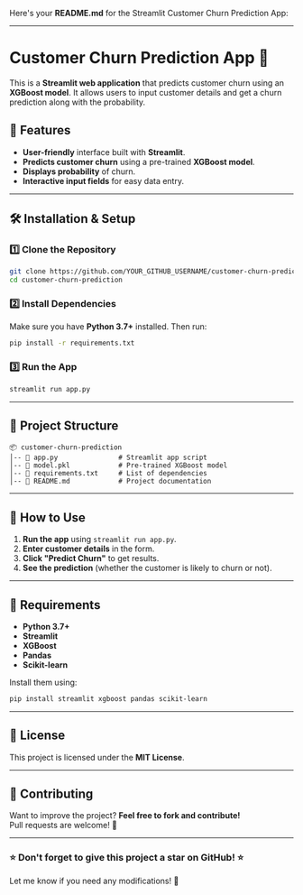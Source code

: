 Here's your **README.md** for the Streamlit Customer Churn Prediction App:

---

# **Customer Churn Prediction App** 🚀

This is a **Streamlit web application** that predicts customer churn using an **XGBoost model**. It allows users to input customer details and get a churn prediction along with the probability.

## **📌 Features**
- **User-friendly** interface built with **Streamlit**.
- **Predicts customer churn** using a pre-trained **XGBoost model**.
- **Displays probability** of churn.
- **Interactive input fields** for easy data entry.

---

## **🛠️ Installation & Setup**
### **1️⃣ Clone the Repository**
```sh
git clone https://github.com/YOUR_GITHUB_USERNAME/customer-churn-prediction.git
cd customer-churn-prediction
```

### **2️⃣ Install Dependencies**
Make sure you have **Python 3.7+** installed. Then run:
```sh
pip install -r requirements.txt
```

### **3️⃣ Run the App**
```sh
streamlit run app.py
```

---

## **📂 Project Structure**
```
📦 customer-churn-prediction
│-- 📄 app.py               # Streamlit app script
│-- 📄 model.pkl            # Pre-trained XGBoost model
│-- 📄 requirements.txt     # List of dependencies
│-- 📄 README.md            # Project documentation
```

---

## **🎯 How to Use**
1. **Run the app** using `streamlit run app.py`.
2. **Enter customer details** in the form.
3. **Click "Predict Churn"** to get results.
4. **See the prediction** (whether the customer is likely to churn or not).

---

## **🔧 Requirements**
- **Python 3.7+**
- **Streamlit**
- **XGBoost**
- **Pandas**
- **Scikit-learn**

Install them using:
```sh
pip install streamlit xgboost pandas scikit-learn
```

---

## **📜 License**
This project is licensed under the **MIT License**.

---

## **🤝 Contributing**
Want to improve the project? **Feel free to fork and contribute!**  
Pull requests are welcome! 🎉

---

### **⭐ Don't forget to give this project a star on GitHub! ⭐**  

Let me know if you need any modifications! 🚀
